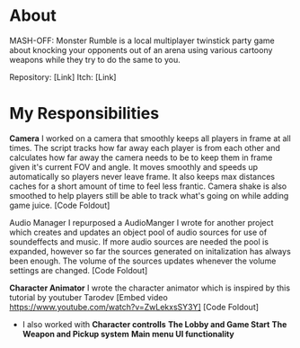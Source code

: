 # About
MASH-OFF: Monster Rumble is a local multiplayer twinstick party game about knocking your opponents out of an arena using various cartoony weapons while they try to do the same to you.

Repository: [Link]
Itch: [Link]

# My Responsibilities
<b>Camera</b> 
I worked on a camera that smoothly keeps all players in frame at all times.
The script tracks how far away each player is from each other and calculates how far away the camera needs to be to keep them in frame given it's current FOV and angle.
It moves smoothly and speeds up automatically so players never leave frame. It also keeps max distances caches for a short amount of time to feel less frantic.
Camera shake is also smoothed to help players still be able to track what's going on while adding game juice.
[Code Foldout]

Audio Manager 
I repurposed a AudioManger I wrote for another project which creates and updates an object pool of audio sources for use of soundeffects and music.
If more audio sources are needed the pool is expanded, however so far the sources generated on initalization has always been enough.
The volume of the sources updates whenever the volume settings are changed.
[Code Foldout]

<b>Character Animator</b>
I wrote the character animator which is inspired by this tutorial by youtuber Tarodev
[Embed video https://www.youtube.com/watch?v=ZwLekxsSY3Y]
[Code Foldout]


- I also worked with
<b>Character controlls</b>
<b>The Lobby and Game Start</b>
<b>The Weapon and Pickup system</b>
<b>Main menu UI functionality</b>
